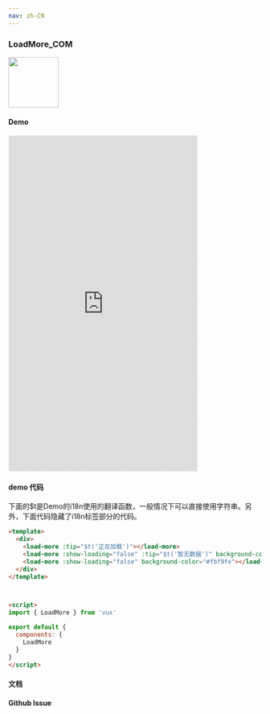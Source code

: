 ```yaml
---
nav: zh-CN
---
```



### LoadMore_COM

<img width="100" src="http://qr.topscan.com/api.php?text=http%3A%2F%2Fvux.li%2Fdemos%2Fv2%2F%23%2Fcomponent%2Fload-more"/>

#### Demo

 <div style="width:377px;height:667px;display:inline-block;border:1px dashed #ececec;border-radius:5px;overflow:hidden;">
   <iframe src="http://vux.li/demos/v2/#/component/load-more" width="375" height="667" border="0" frameborder="0"></iframe>
 </div>

#### demo 代码

<p class="tip">下面的$t是Demo的i18n使用的翻译函数，一般情况下可以直接使用字符串。另外，下面代码隐藏了i18n标签部分的代码。</p>

``` html
<template>
  <div>
    <load-more :tip="$t('正在加载')"></load-more>
    <load-more :show-loading="false" :tip="$t('暂无数据')" background-color="#fbf9fe"></load-more>
    <load-more :show-loading="false" background-color="#fbf9fe"></load-more>
  </div>
</template>



<script>
import { LoadMore } from 'vux'

export default {
  components: {
    LoadMore
  }
}
</script>
```
#### 文档

#### Github Issue